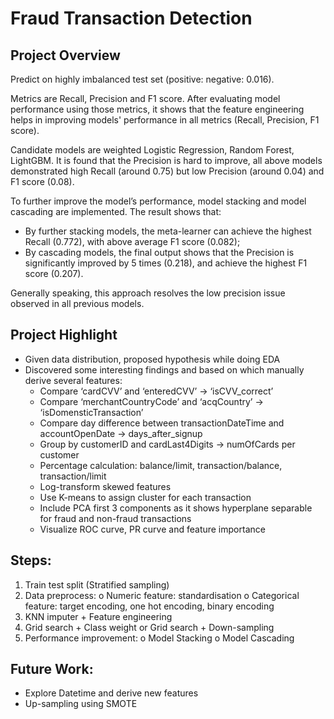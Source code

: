# Fraud Transaction Detection

## Project Overview
Predict on highly imbalanced test set (positive: negative: 0.016).

Metrics are Recall, Precision and F1 score. After evaluating model performance using those metrics, it shows that the feature engineering helps in improving models' performance in all metrics (Recall, Precision, F1 score). 

Candidate models are weighted Logistic Regression, Random Forest, LightGBM. It is found that the Precision is hard to improve, all above models demonstrated high Recall (around 0.75) but low Precision (around 0.04) and F1 score (0.08).

To further improve the model’s performance, model stacking and model cascading are implemented. The result shows that:
- By further stacking models, the meta-learner can achieve the highest Recall (0.772), with above average F1 score (0.082);
- By cascading models, the final output shows that the Precision is significantly improved by 5 times (0.218), and achieve the highest F1 score (0.207).

Generally speaking, this approach resolves the low precision issue observed in all previous models.

## Project Highlight
-	Given data distribution, proposed hypothesis while doing EDA
-	Discovered some interesting findings and based on which manually derive several features:
    -  Compare ‘cardCVV’ and ‘enteredCVV’ -> ‘isCVV_correct’
    - Compare ‘merchantCountryCode’ and ‘acqCountry’ -> ‘isDomensticTransaction’ 
    - Compare day difference between transactionDateTime and accountOpenDate -> days_after_signup
    - Group by customerID and cardLast4Digits -> numOfCards per customer 
    - Percentage calculation: balance/limit, transaction/balance, transaction/limit
    - Log-transform skewed features
    - Use K-means to assign cluster for each transaction
    - Include PCA first 3 components as it shows hyperplane separable for fraud and non-fraud transactions
    - Visualize ROC curve, PR curve and feature importance 

## Steps:
1.	Train test split (Stratified sampling)
2.	Data preprocess:
o	Numeric feature: standardisation
o	Categorical feature: target encoding, one hot encoding, binary encoding
3.	KNN imputer + Feature engineering
4.	Grid search + Class weight or Grid search + Down-sampling
5.	Performance improvement:
o	Model Stacking
o	Model Cascading

## Future Work:
-	Explore Datetime and derive new features
-	Up-sampling using SMOTE
